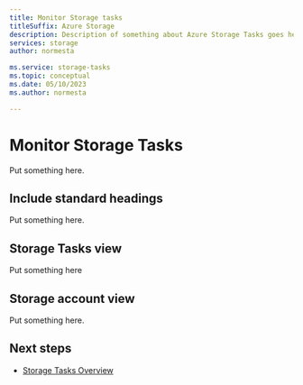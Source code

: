 ```yaml
---
title: Monitor Storage tasks
titleSuffix: Azure Storage
description: Description of something about Azure Storage Tasks goes here  
services: storage
author: normesta

ms.service: storage-tasks
ms.topic: conceptual
ms.date: 05/10/2023
ms.author: normesta

---
```


# Monitor Storage Tasks

Put something here.

## Include standard headings

Put something here.

## Storage Tasks view

Put something here

## Storage account view

Put something here.

## Next steps

- [Storage Tasks Overview](overview.md)

